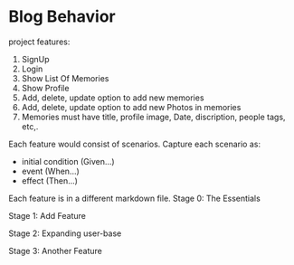 # Blog Behavior

project features:

1. SignUp
1. Login
1. Show List Of Memories
1. Show Profile
1. Add, delete, update option to add new memories
2. Add, delete, update option to add new Photos in memories
3. Memories must have title, profile image, Date, discription, people tags, etc,.

Each feature would consist of scenarios.
Capture each scenario as:

- initial condition (Given...)
- event (When...)
- effect (Then...)

Each feature is in a different markdown file.
Stage 0: The Essentials

Stage 1: Add Feature

Stage 2: Expanding user-base

Stage 3: Another Feature
